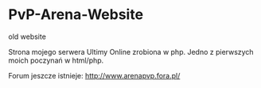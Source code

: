 # PvP-Arena-Website
old website

Strona mojego serwera Ultimy Online zrobiona w php. Jedno z pierwszych moich poczynań w html/php.

Forum jeszcze istnieje: http://www.arenapvp.fora.pl/
